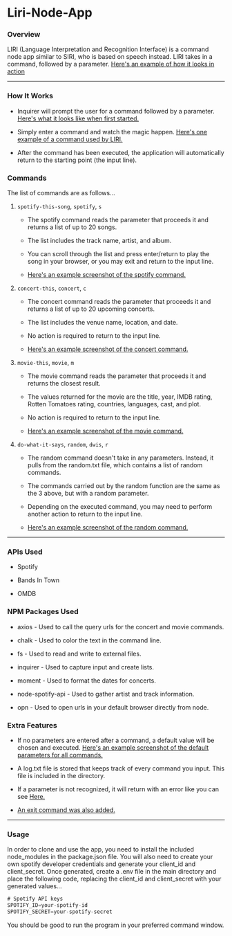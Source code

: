 # Liri-Node-App

### Overview

LIRI (Language Interpretation and Recognition Interface) is a command node app similar to SIRI, who is based on speech instead. LIRI takes in a command, followed by a parameter. [Here's an example of how it looks in action](screenshots/main.png)

- - -

### How It Works

* Inquirer will prompt the user for a command followed by a parameter. [Here's what it looks like when first started.](screenshots/start.png)

* Simply enter a command and watch the magic happen. [Here's one example of a command used by LIRI.](screenshots/command.png)

* After the command has been executed, the application will automatically return to the starting point (the input line).

### Commands

The list of commands are as follows...

1. `spotify-this-song`, `spotify`, `s`

    * The spotify command reads the parameter that proceeds it and returns a list of up to 20 songs.

    * The list includes the track name, artist, and album.

    * You can scroll through the list and press enter/return to play the song in your browser, or you may exit and return to the input line.

    * [Here's an example screenshot of the spotify command.](screenshots/spotify.png)

2. `concert-this`, `concert`, `c`

    * The concert command reads the parameter that proceeds it and returns a list of up to 20 upcoming concerts.

    * The list includes the venue name, location, and date.

    * No action is required to return to the input line.

    * [Here's an example screenshot of the concert command.](screenshots/concert.png)

3. `movie-this`, `movie`, `m`

    * The movie command reads the parameter that proceeds it and returns the closest result.

    * The values returned for the movie are the title, year, IMDB rating, Rotten Tomatoes rating, countries, languages, cast, and plot.

    * No action is required to return to the input line.

    * [Here's an example screenshot of the movie command.](screenshots/movie.png)

4. `do-what-it-says`, `random`, `dwis`, `r`

    * The random command doesn't take in any parameters. Instead, it pulls from the random.txt file, which contains a list of random commands.

    * The commands carried out by the random function are the same as the 3 above, but with a random parameter.

    * Depending on the executed command, you may need to perform another action to return to the input line.

    * [Here's an example screenshot of the random command.](screenshots/random.png)

- - -

### APIs Used

* Spotify

* Bands In Town

* OMDB

### NPM Packages Used

* axios - Used to call the query urls for the concert and movie commands.

* chalk - Used to color the text in the command line.

* fs - Used to read and write to external files.

* inquirer - Used to capture input and create lists.

* moment - Used to format the dates for concerts.

* node-spotify-api - Used to gather artist and track information.

* opn - Used to open urls in your default browser directly from node.

### Extra Features

* If no parameters are entered after a command, a default value will be chosen and executed. [Here's an example screenshot of the default parameters for all commands.](screenshots/default.png)

* A log.txt file is stored that keeps track of every command you input. This file is included in the directory.

* If a parameter is not recognized, it will return with an error like you can see [Here.](screenshots/error.png)

* [An exit command was also added.](screenshots/exit.png)

- - -

### Usage

In order to clone and use the app, you need to install the included node_modules in the package.json file. You will also need to create your own spotify developer credentials and generate your client_id and client_secret. Once generated, create a .env file in the main directory and place the following code, replacing the client_id and client_secret with your generated values...

```js
# Spotify API keys
SPOTIFY_ID=your-spotify-id
SPOTIFY_SECRET=your-spotify-secret
```

You should be good to run the program in your preferred command window.